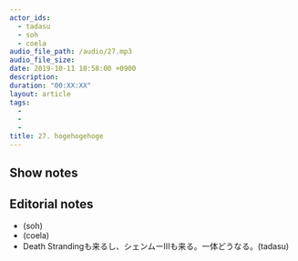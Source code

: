 ```yaml
---
actor_ids:
  - tadasu
  - soh
  - coela
audio_file_path: /audio/27.mp3
audio_file_size: 
date: 2019-10-11 10:58:00 +0900
description: 
duration: "00:XX:XX"
layout: article
tags: 
  - 
  - 
  - 
title: 27. hogehogehoge
---
```


## Show notes


## Editorial notes
- (soh)
- (coela)
- Death Strandingも来るし、シェンムーIIIも来る。一体どうなる。(tadasu)
